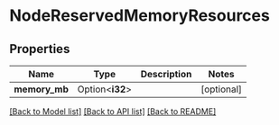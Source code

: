 # NodeReservedMemoryResources

## Properties

| Name          | Type            | Description | Notes      |
| ------------- | --------------- | ----------- | ---------- |
| **memory_mb** | Option<**i32**> |             | [optional] |

[[Back to Model list]](../README.md#documentation-for-models)
[[Back to API list]](../README.md#documentation-for-api-endpoints)
[[Back to README]](../README.md)
